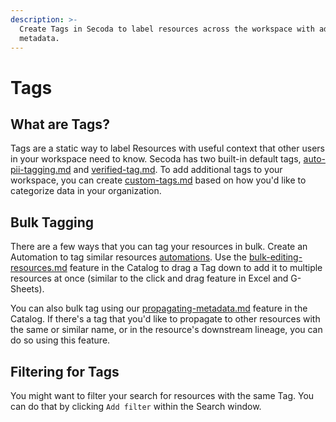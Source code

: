 ```yaml
---
description: >-
  Create Tags in Secoda to label resources across the workspace with additional
  metadata.
---
```


# Tags

## What are Tags?

Tags are a static way to label Resources with useful context that other users in your workspace need to know. Secoda has two built-in default tags, [auto-pii-tagging.md](auto-pii-tagging.md "mention") and [verified-tag.md](verified-tag.md "mention"). To add additional tags to your workspace, you can create [custom-tags.md](custom-tags.md "mention") based on how you'd like to categorize data in your organization.

## Bulk Tagging

There are a few ways that you can tag your resources in bulk. Create an Automation to tag similar resources [automations](../../features/automations/ "mention"). Use the [bulk-editing-resources.md](../add-documentation/bulk-editing-resources.md "mention") feature in the Catalog to drag a Tag down to add it to multiple resources at once (similar to the click and drag feature in Excel and G-Sheets).

You can also bulk tag using our [propagating-metadata.md](../add-documentation/propagating-metadata.md "mention") feature in the Catalog. If there's a tag that you'd like to propagate to other resources with the same or similar name, or in the resource's downstream lineage, you can do so using this feature.

## Filtering for Tags

You might want to filter your search for resources with the same Tag. You can do that by clicking `Add filter` within the Search window.

<figure><img src="https://secoda-public-media-assets.s3.amazonaws.com/3ccfa6ff-74fb-4110-aa5e-1137dacd554c.gif" alt=""><figcaption></figcaption></figure>
